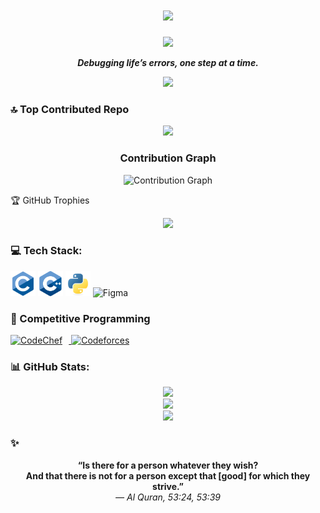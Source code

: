<!-- Main Heading with Typing Effect -->
<h1 align="center">
  <img src="https://readme-typing-svg.demolab.com/?lines=Hi+I'm+Nosratee+Jahan+Naba;&center=true&size=28&duration=4000&pause=500&color=00F7FF&width=600" />
</h1>

<p align="center">
  <img src="https://media.giphy.com/media/L8K62iTDkzGX6/giphy.gif" width="100px">
</p>

<p align="center">
  <em><strong>Debugging life’s errors, one step at a time.</strong></em> <br/>
</p>


<div align="center">
  <img src="https://profile-counter.glitch.me/StriverV/count.svg?"  />
</div>

### 🔝 Top Contributed Repo
<p align="center">
  <img src="https://github-contributor-stats.vercel.app/api?username=StriverV&limit=5&theme=tokyonight&combine_all_yearly_contributions=true"/>
</p>



<h3 align="center">Contribution Graph</h3>
<p align="center">
  <img src="https://github-readme-activity-graph.vercel.app/graph?username=StriverV&theme=tokyo-night" alt="Contribution Graph"/>
</p>


🏆 GitHub Trophies

<p align="center">
<img src="https://github-profile-trophy.vercel.app/?username=StriverV&theme=radical&no-frame=true&no-bg=true&margin-w=20&column=7&margin-h=15"/></p>


### 💻 Tech Stack:
<p align="left">
  <img src="https://raw.githubusercontent.com/devicons/devicon/master/icons/c/c-original.svg" alt="C" width="40" height="40"/>
  <img src="https://raw.githubusercontent.com/devicons/devicon/master/icons/cplusplus/cplusplus-original.svg" alt="C++" width="40" height="40"/>
  <img src="https://raw.githubusercontent.com/devicons/devicon/master/icons/python/python-original.svg" alt="Python" width="40" height="40"/>
  <img src="https://cdn.jsdelivr.net/gh/devicons/devicon/icons/figma/figma-original.svg" alt="Figma" width="40" height="40"/>
</p>

### 🚀 Competitive Programming 

<p align="left">
  <a href="https://www.codechef.com/users/nosratee22" target="_blank">
    <img src="https://cdn.codechef.com/images/cc-logo.svg" alt="CodeChef" height="40" style="margin-right: 10px;">
  </a>
  
  <a href="https://codeforces.com/profile/nosratee.jn" target="_blank">
    <img src="https://sta.codeforces.com/s/59546/images/codeforces-logo-with-telegram.png" alt="Codeforces" height="40">
  </a>
</p>


### 📊 GitHub Stats:
<p align="center">
  <img src="https://github-readme-stats.vercel.app/api?username=StriverV&theme=dark&hide_border=false&include_all_commits=false&count_private=false"/>
  <br/>
  <img src="https://nirzak-streak-stats.vercel.app/?user=StriverV&theme=dark&hide_border=false"/>
  <br/>
  <img src="https://github-readme-stats.vercel.app/api/top-langs/?username=StriverV&theme=dark&hide_border=false&layout=compact"/>
</p>


### ✨ 
<p align="center">
  <strong>“Is there for a person whatever they wish?<br>
  And that there is not for a person except that [good] for which they strive.”</strong><br>
  <em>— Al Quran, 53:24, 53:39</em>
</p>
